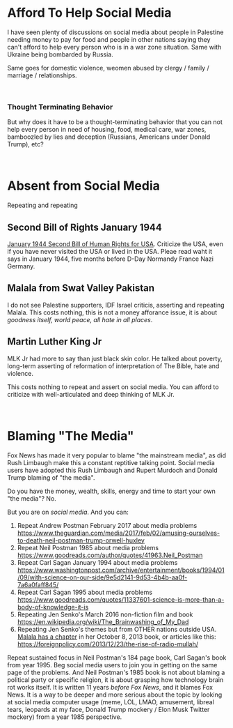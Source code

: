 # Afford To Help Social Media

I have seen plenty of discussions on social media about people in Palestine needing money to pay for food and people in other nations saying they can't afford to help every person who is in a war zone situation. Same with Ukraine being bombarded by Russia.

Same goes for domestic violence, weomen abused by clergy / family / marriage / relationships.

&nbsp;

### Thought Terminating Behavior

But why does it have to be a thought-terminating behavior that you can not help every person in need of housing, food, medical care, war zones, bamboozled by lies and deception (Russians, Americans under Donald Trump), etc?

&nbsp;

# Absent from Social Media

Repeating and repeating

## Second Bill of Rights January 1944

[January 1944 Second Bill of Human Rights for USA](https://en.wikipedia.org/wiki/Second_Bill_of_Rights). Criticize the USA, even if you have never visited the USA or lived in the USA. Pleae read waht it says in January 1944, five months before D-Day Normandy France Nazi Germany.

## Malala from Swat Valley Pakistan

I do not see Palestine supporters, IDF Israel criticis, asserting and repeating Malala. This costs nothing, this is not a money afforance issue, it is about *goodness itself, world peace, all hate in all places*.

## Martin Luther King Jr

MLK Jr had more to say than just black skin color. He talked about poverty, long-term asserting of reformation of interpretation of The Bible, hate and violence.

This costs nothing to repeat and assert on social media. You can afford to criticize with well-articulated and deep thinking of MLK Jr.

&nbsp;

# Blaming "The Media"

Fox News has made it very popular to blame "the mainstream media", as did Rush Limbaugh make this a constant reptitive talking point. Social media users have adopted this Rush Limbaugh and Rupert Murdoch and Donald Trump blaming of "the media".

Do you have the money, wealth, skills, energy and time to start your own "the media"? No.

But you are on *social media*. And you can:

1. Repeat Andrew Postman February 2017 about media problems https://www.theguardian.com/media/2017/feb/02/amusing-ourselves-to-death-neil-postman-trump-orwell-huxley
2. Repeat Neil Postman 1985 about media problems https://www.goodreads.com/author/quotes/41963.Neil_Postman
3. Repeat Carl Sagan January 1994 about media problems https://www.washingtonpost.com/archive/entertainment/books/1994/01/09/with-science-on-our-side/9e5d2141-9d53-4b4b-aa0f-7a6a0faff845/
4. Repeat Carl Sagan 1995 about media problems https://www.goodreads.com/quotes/11337601-science-is-more-than-a-body-of-knowledge-it-is
5. Repeating Jen Senko's March 2016 non-fiction film and book https://en.wikipedia.org/wiki/The_Brainwashing_of_My_Dad
6. Repeating Jen Senko's themes but from OTHER nations outside USA. [Malala has a chapter](https://www.lhschools.org/Downloads/Malala%2038-65.pdf) in her October 8, 2013 book, or articles like this: https://foreignpolicy.com/2013/12/23/the-rise-of-radio-mullah/

Repeat sustained focus in Neil Postman's 184 page book, Carl Sagan's book from year 1995. Beg social media users to join you in getting on the same page of the problems. And Neil Postman's 1985 book is not about blaming a political party or specific religion, it is about grasping how technology brain rot works itself. It is written 11 years *before Fox News*, and it blames Fox News. It is a way to be deeper and more serious about the topic by looking at social media computer usage (meme, LOL, LMAO, amusement, libreal tears, leopards at my face, Donald Trump mockery / Elon Musk Twitter mockery) from a year 1985 perspective.

